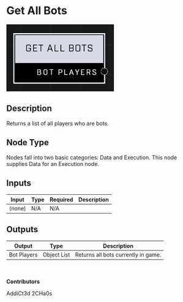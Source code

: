 # Get All Bots
![](../../../.gitbook/assets/get-all-bots.png)
## Description
Returns a list of all players who are bots.

## Node Type
Nodes fall into two basic categories: Data and Execution. This node supplies Data for an Execution node.

## Inputs
| Input            | Type             | Required | Description												    |
|------------------|------------------|----------|--------------------------------------------------------------|
| (none) | N/A | N/A  | |

## Outputs
| Output           | Type             | Description												     |
|------------------|------------------|--------------------------------------------------------------|
| Bot Players | Object List  | Returns all bots currently in game. |

\
\
**Contributors**

AddiCt3d 2CHa0s



